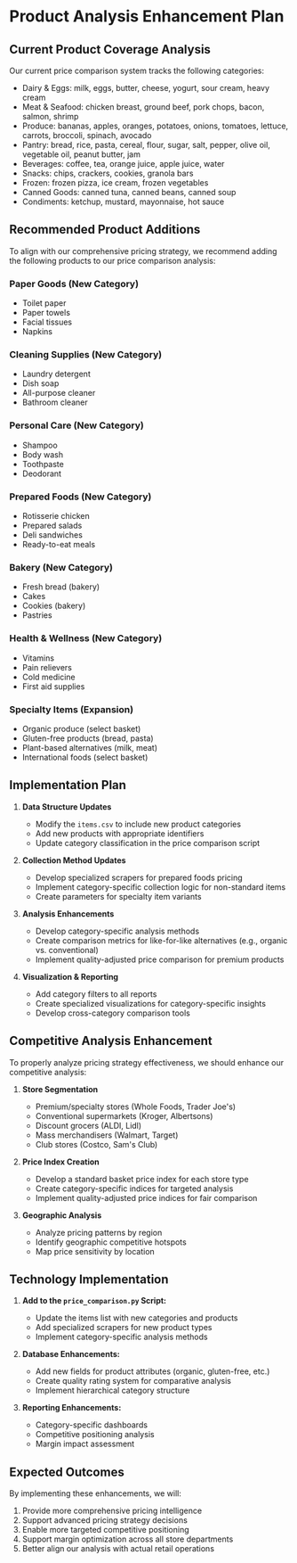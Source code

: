 # Product Analysis Enhancement Plan

## Current Product Coverage Analysis

Our current price comparison system tracks the following categories:
- Dairy & Eggs: milk, eggs, butter, cheese, yogurt, sour cream, heavy cream
- Meat & Seafood: chicken breast, ground beef, pork chops, bacon, salmon, shrimp
- Produce: bananas, apples, oranges, potatoes, onions, tomatoes, lettuce, carrots, broccoli, spinach, avocado
- Pantry: bread, rice, pasta, cereal, flour, sugar, salt, pepper, olive oil, vegetable oil, peanut butter, jam
- Beverages: coffee, tea, orange juice, apple juice, water
- Snacks: chips, crackers, cookies, granola bars
- Frozen: frozen pizza, ice cream, frozen vegetables
- Canned Goods: canned tuna, canned beans, canned soup
- Condiments: ketchup, mustard, mayonnaise, hot sauce

## Recommended Product Additions

To align with our comprehensive pricing strategy, we recommend adding the following products to our price comparison analysis:

### Paper Goods (New Category)
- Toilet paper
- Paper towels
- Facial tissues
- Napkins

### Cleaning Supplies (New Category)
- Laundry detergent
- Dish soap
- All-purpose cleaner
- Bathroom cleaner

### Personal Care (New Category)
- Shampoo
- Body wash
- Toothpaste
- Deodorant

### Prepared Foods (New Category)
- Rotisserie chicken
- Prepared salads
- Deli sandwiches
- Ready-to-eat meals

### Bakery (New Category)
- Fresh bread (bakery)
- Cakes
- Cookies (bakery)
- Pastries

### Health & Wellness (New Category)
- Vitamins
- Pain relievers
- Cold medicine
- First aid supplies

### Specialty Items (Expansion)
- Organic produce (select basket)
- Gluten-free products (bread, pasta)
- Plant-based alternatives (milk, meat)
- International foods (select basket)

## Implementation Plan

1. **Data Structure Updates**
   - Modify the `items.csv` to include new product categories
   - Add new products with appropriate identifiers
   - Update category classification in the price comparison script

2. **Collection Method Updates**
   - Develop specialized scrapers for prepared foods pricing
   - Implement category-specific collection logic for non-standard items
   - Create parameters for specialty item variants

3. **Analysis Enhancements**
   - Develop category-specific analysis methods
   - Create comparison metrics for like-for-like alternatives (e.g., organic vs. conventional)
   - Implement quality-adjusted price comparison for premium products

4. **Visualization & Reporting**
   - Add category filters to all reports
   - Create specialized visualizations for category-specific insights
   - Develop cross-category comparison tools

## Competitive Analysis Enhancement

To properly analyze pricing strategy effectiveness, we should enhance our competitive analysis:

1. **Store Segmentation**
   - Premium/specialty stores (Whole Foods, Trader Joe's)
   - Conventional supermarkets (Kroger, Albertsons)
   - Discount grocers (ALDI, Lidl)
   - Mass merchandisers (Walmart, Target)
   - Club stores (Costco, Sam's Club)

2. **Price Index Creation**
   - Develop a standard basket price index for each store type
   - Create category-specific indices for targeted analysis
   - Implement quality-adjusted price indices for fair comparison

3. **Geographic Analysis**
   - Analyze pricing patterns by region
   - Identify geographic competitive hotspots
   - Map price sensitivity by location

## Technology Implementation

1. **Add to the `price_comparison.py` Script:**
   - Update the items list with new categories and products
   - Add specialized scrapers for new product types
   - Implement category-specific analysis methods

2. **Database Enhancements:**
   - Add new fields for product attributes (organic, gluten-free, etc.)
   - Create quality rating system for comparative analysis
   - Implement hierarchical category structure

3. **Reporting Enhancements:**
   - Category-specific dashboards
   - Competitive positioning analysis
   - Margin impact assessment

## Expected Outcomes

By implementing these enhancements, we will:

1. Provide more comprehensive pricing intelligence
2. Support advanced pricing strategy decisions
3. Enable more targeted competitive positioning
4. Support margin optimization across all store departments
5. Better align our analysis with actual retail operations
